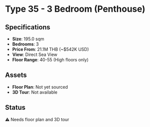 # Type 35 - 3 Bedroom (Penthouse)

## Specifications
- **Size**: 195.0 sqm
- **Bedrooms**: 3
- **Price From**: 21.1M THB (~$542K USD)
- **View**: Direct Sea View
- **Floor Range**: 40-55 (High floors only)

## Assets
- **Floor Plan**: Not yet sourced
- **3D Tour**: Not available

## Status
⚠️ Needs floor plan and 3D tour
